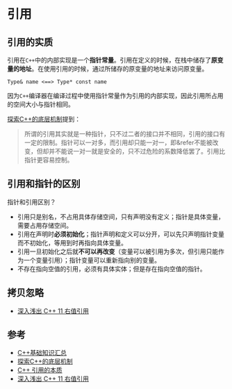 # 引用

## 引用的实质

引用在`C++`中的内部实现是一个**指针常量**。引用在定义的时候，在栈中储存了**原变量的地址**。在使用引用的时候，通过所储存的原变量的地址来访问原变量。

```shell
Type& name <==> Type* const name
```

因为`C++`编译器在编译过程中使用指针常量作为引用的内部实现，因此引用所占用的空间大小与指针相同。

[探索C++的底层机制](https://www.cnblogs.com/findumars/p/3710550.html)提到：

> 所谓的引用其实就是一种指针，只不过二者的接口并不相同，引用的接口有一定的限制。指针可以一对多，而引用却只能一对一，即&refer不能被改变，但却并不能说一对一就是安全的，只不过危险的系数降低罢了。引用比指针更容易控制。

## 引用和指针的区别

指针和引用区别？   

- 引用只是别名，不占用具体存储空间，只有声明没有定义；指针是具体变量，需要占用存储空间。
- 引用在声明时**必须初始化**；指针声明和定义可以分开，可以先只声明指针变量而不初始化，等用到时再指向具体变量。
- 引用一旦初始化之后就**不可以再改变**（变量可以被引用为多次，但引用只能作为一个变量引用）；指针变量可以重新指向别的变量。
- 不存在指向空值的引用，必须有具体实体；但是存在指向空值的指针。

## 拷贝忽略

- [深入浅出 C++ 11 右值引用](https://zhuanlan.zhihu.com/p/107445960)

## 参考

- [C++基础知识汇总](https://www.cnblogs.com/wulei0630/p/9279088.html)
- [探索C++的底层机制](https://www.cnblogs.com/findumars/p/3710550.html)
- [C++ 引用的本质](https://blog.csdn.net/K346K346/article/details/46805159)
- [深入浅出 C++ 11 右值引用](https://zhuanlan.zhihu.com/p/107445960)

